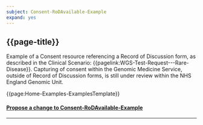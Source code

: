 ```yaml
---
subject: Consent-RoDAvailable-Example
expand: yes
---
```



## {{page-title}}

Example of a Consent resource referencing a Record of Discussion form, as described in the Clinical Scenario: {{pagelink:WGS-Test-Request---Rare-Disease}}. Capturing of consent within the Genomic Medicine Service, outside of Record of Discussion forms, is still under review within the NHS England Genomic Unit.

{{page:Home-Examples-ExamplesTemplate}}



<div id="Feedback" class="tabcontent">
<h4><a href='https://simplifier.net/NHS-Digital-FHIR-Genomics-Implementation-Guide/Consent-RoDAvailable-Example/~issues?level=File' target="_blank">Propose a change to Consent-RoDAvailable-Example</a></h4>
</div>

---
